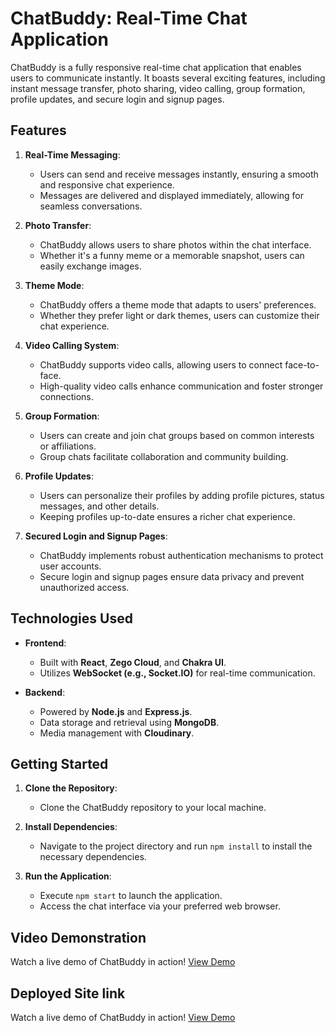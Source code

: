 # ChatBuddy: Real-Time Chat Application

ChatBuddy is a fully responsive real-time chat application that enables users to communicate instantly. It boasts several exciting features, including instant message transfer, photo sharing, video calling, group formation, profile updates, and secure login and signup pages.

## Features

1. **Real-Time Messaging**:

   - Users can send and receive messages instantly, ensuring a smooth and responsive chat experience.
   - Messages are delivered and displayed immediately, allowing for seamless conversations.

2. **Photo Transfer**:

   - ChatBuddy allows users to share photos within the chat interface.
   - Whether it's a funny meme or a memorable snapshot, users can easily exchange images.

3. **Theme Mode**:

   - ChatBuddy offers a theme mode that adapts to users' preferences.
   - Whether they prefer light or dark themes, users can customize their chat experience.

4. **Video Calling System**:

   - ChatBuddy supports video calls, allowing users to connect face-to-face.
   - High-quality video calls enhance communication and foster stronger connections.

5. **Group Formation**:

   - Users can create and join chat groups based on common interests or affiliations.
   - Group chats facilitate collaboration and community building.

6. **Profile Updates**:

   - Users can personalize their profiles by adding profile pictures, status messages, and other details.
   - Keeping profiles up-to-date ensures a richer chat experience.

7. **Secured Login and Signup Pages**:
   - ChatBuddy implements robust authentication mechanisms to protect user accounts.
   - Secure login and signup pages ensure data privacy and prevent unauthorized access.

## Technologies Used

- **Frontend**:

  - Built with **React**, **Zego Cloud**, and **Chakra UI**.
  - Utilizes **WebSocket (e.g., Socket.IO)** for real-time communication.

- **Backend**:
  - Powered by **Node.js** and **Express.js**.
  - Data storage and retrieval using **MongoDB**.
  - Media management with **Cloudinary**.

## Getting Started

1. **Clone the Repository**:

   - Clone the ChatBuddy repository to your local machine.

2. **Install Dependencies**:

   - Navigate to the project directory and run `npm install` to install the necessary dependencies.

3. **Run the Application**:
   - Execute `npm start` to launch the application.
   - Access the chat interface via your preferred web browser.

## Video Demonstration

Watch a live demo of ChatBuddy in action! [View Demo](https://drive.google.com/file/d/1VBRwLqd9KKx8-Yd6i1O-ipQK96qgkn2R/view?usp=sharing)

## Deployed Site link

Watch a live demo of ChatBuddy in action! [View Demo](https://chat-buddy-01.vercel.app/)
